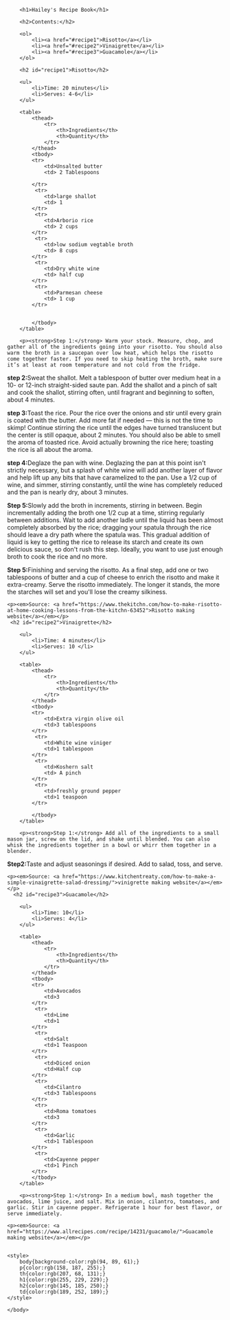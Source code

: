 <!DOCTYPE html>
<html>
    <head>
        <title>Project: Recipe book</title>
        <meta charset="utf-8">
        <style>
        </style>
    </head>
    <body>
       
        <h1>Hailey's Recipe Book</h1>
        
        <h2>Contents:</h2>
        
        <ol>
            <li><a href="#recipe1">Risotto</a></li>
            <li><a href="#recipe2">Vinaigrette</a></li>
            <li><a href="#recipe3">Guacamole</a></li>
        </ol>
        
        <h2 id="recipe1">Risotto</h2>
        
        <ul>
            <li>Time: 20 minutes</li>
            <li>Serves: 4-6</li>
        </ul>
        
        <table>
            <thead>
                <tr>
                    <th>Ingredients</th>
                    <th>Quantity</th>
                </tr>
            </thead>
            <tbody>
            <tr>
                <td>Unsalted butter 
                <td> 2 Tablespoons

            </tr>
             <tr>
                <td>large shallot 
                <td> 1
            </tr>
             <tr>
                <td>Arborio rice 
                <td> 2 cups
            </tr>
             <tr>
                <td>low sodium vegtable broth
                <td> 8 cups
            </tr>
             <tr>
                <td>Dry white wine
                <td> half cup
            </tr>
             <tr>
                <td>Parmesan cheese
                <td> 1 cup
            </tr>
            
            
            </tbody>
        </table>
        
        <p><strong>Step 1:</strong> Warm your stock. Measure, chop, and gather all of the ingredients going into your risotto. You should also warm the broth in a saucepan over low heat, which helps the risotto come together faster. If you need to skip heating the broth, make sure it’s at least at room temperature and not cold from the fridge.
</p>
<p><strong>step 2:</strong>Sweat the shallot. Melt a tablespoon of butter over medium heat in a 10- or 12-inch straight-sided saute pan. Add the shallot and a pinch of salt and cook the shallot, stirring often, until fragrant and beginning to soften, about 4 minutes. </p>
<p><strong>step 3:</strong>Toast the rice. Pour the rice over the onions and stir until every grain is coated with the butter. Add more fat if needed — this is not the time to skimp! Continue stirring the rice until the edges have turned translucent but the center is still opaque, about 2 minutes. You should also be able to smell the aroma of toasted rice. Avoid actually browning the rice here; toasting the rice is all about the aroma. </P>
<p><strong>step 4:</strong>Deglaze the pan with wine. Deglazing the pan at this point isn't strictly necessary, but a splash of white wine will add another layer of flavor and help lift up any bits that have caramelized to the pan. Use a 1/2 cup of wine, and simmer, stirring constantly, until the wine has completely reduced and the pan is nearly dry, about 3 minutes. </p>
<p><strong>Step 5:</strong>Slowly add the broth in increments, stirring in between. Begin incrementally adding the broth one 1/2 cup at a time, stirring regularly between additions. Wait to add another ladle until the liquid has been almost completely absorbed by the rice; dragging your spatula through the rice should leave a dry path where the spatula was. This gradual addition of liquid is key to getting the rice to release its starch and create its own delicious sauce, so don't rush this step. Ideally, you want to use just enough broth to cook the rice and no more.</p>
<p><strong>Step 5:</strong>Finishing and serving the risotto. As a final step, add one or two tablespoons of butter and a cup of cheese to enrich the risotto and make it extra-creamy. Serve the risotto immediately. The longer it stands, the more the starches will set and you'll lose the creamy silkiness. </p>
        
    <p><em>Source: <a href="https://www.thekitchn.com/how-to-make-risotto-at-home-cooking-lessons-from-the-kitchn-63452">Risotto making website</a></em></p>
     <h2 id="recipe2">Vinaigrette</h2>
        
        <ul>
            <li>Time: 4 minutes</li>
            <li>Serves: 10 </li>
        </ul>
        
        <table>
            <thead>
                <tr>
                    <th>Ingredients</th>
                    <th>Quantity</th>
                </tr>
            </thead>
            <tbody>
            <tr>
                <td>Extra virgin olive oil
                <td>3 tablespoons
            </tr>
             <tr>
                <td>White wine viniger
                <td>1 tablespoon
            </tr>
             <tr>
                <td>Koshern salt
                <td> A pinch
            </tr>
             <tr>
                <td>freshly ground pepper
                <td>1 teaspoon
            </tr>
            
            </tbody>
        </table>
        
        <p><strong>Step 1:</strong> Add all of the ingredients to a small mason jar, screw on the lid, and shake until blended. You can also whisk the ingredients together in a bowl or whirr them together in a blender.
</p>
<p><strong>Step2:</strong>Taste and adjust seasonings if desired. Add to salad, toss, and serve.</p>
        
    <p><em>Source: <a href="https://www.kitchentreaty.com/how-to-make-a-simple-vinaigrette-salad-dressing/">vinigrette making website</a></em></p>
      <h2 id="recipe3">Guacamole</h2>
        
        <ul>
            <li>Time: 10</li>
            <li>Serves: 4</li>
        </ul>
        
        <table>
            <thead>
                <tr>
                    <th>Ingredients</th>
                    <th>Quantity</th>
                </tr>
            </thead>
            <tbody>
            <tr>
                <td>Avocados
                <td>3
            </tr>
             <tr>
                <td>Lime
                <td>1
            </tr>
             <tr>
                <td>Salt
                <td>1 Teaspoon
            </tr>
             <tr>
                <td>Diced onion
                <td>Half cup
            </tr>
             <tr>
                <td>Cilantro
                <td>3 Tablespoons
            </tr>
             <tr>
                <td>Roma tomatoes
                <td>3
            </tr>
             <tr>
                <td>Garlic
                <td>1 Tablespoon
            </tr>
             <tr>
                <td>Cayenne pepper
                <td>1 Pinch
            </tr>
            </tbody>
        </table>
        
        <p><strong>Step 1:</strong> In a medium bowl, mash together the avocados, lime juice, and salt. Mix in onion, cilantro, tomatoes, and garlic. Stir in cayenne pepper. Refrigerate 1 hour for best flavor, or serve immediately.
</p>
        
    <p><em>Source: <a href="https://www.allrecipes.com/recipe/14231/guacamole/">Guacamole making website</a></em></p>
    
    
    <style>
        body{background-color:rgb(94, 89, 61);}
        p{color:rgb(158, 187, 255);}
        th{color:rgb(207, 68, 131);}
        h1{color:rgb(255, 229, 229);}
        h2{color:rgb(145, 185, 250);}
        td{color:rgb(189, 252, 189);}
    </style>
    
    </body>
</html>
<!--all information taken from wbsites tagged!-->
